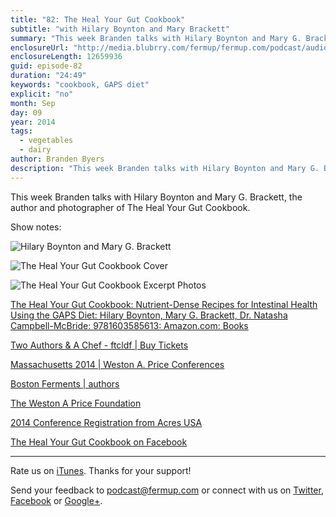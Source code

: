 ```yaml
---
title: "82: The Heal Your Gut Cookbook"
subtitle: "with Hilary Boynton and Mary Brackett"
summary: "This week Branden talks with Hilary Boynton and Mary G. Brackett, the author and photographer of The Heal Your Gut Cookbook."
enclosureUrl: "http://media.blubrry.com/fermup/fermup.com/podcast/audio/fermup-82.mp3"
enclosureLength: 12659936
guid: episode-82
duration: "24:49"
keywords: "cookbook, GAPS diet"
explicit: "no"
month: Sep
day: 09
year: 2014
tags:
  - vegetables
  - dairy
author: Branden Byers
description: "This week Branden talks with Hilary Boynton and Mary G. Brackett, the author and photographer of The Heal Your Gut Cookbook."
---
```

This week Branden talks with Hilary Boynton and Mary G. Brackett, the author and photographer of The Heal Your Gut Cookbook.

Show notes:

![Hilary Boynton and Mary G. Brackett](/images/fermup-82-heal-your-gut-cookbook.jpg "FermUp 82: The Heal Your Gut Cookbook")

![The Heal Your Gut Cookbook Cover](/images/fermup-82-heal-your-gut-cover.jpg "FermUp 82: The Heal Your Gut Cookbook")

![The Heal Your Gut Cookbook Excerpt Photos](/images/fermup-82-book-shots.jpg "FermUp 82: The Heal Your Gut Cookbook")

[The Heal Your Gut Cookbook: Nutrient-Dense Recipes for Intestinal Health Using the GAPS Diet: Hilary Boynton, Mary G. Brackett, Dr. Natasha Campbell-McBride: 9781603585613: Amazon.com: Books](http://www.amazon.com/exec/obidos/ASIN/1603585613/fermup-20)

[Two Authors & A Chef - ftcldf | Buy Tickets](https://ftcldf.ticketbud.com/two-authors-a-chef)

[Massachusetts 2014 | Weston A. Price Conferences](http://conferences.westonaprice.org/fall-regional/massachusetts-2014/)

[Boston Ferments | authors](http://www.bostonferments.com/#!authors/cbs)

[The Weston A Price Foundation](http://www.ptfassociates.com/secure/wisetraditions/2014Registration.htm)

[2014 Conference Registration from Acres USA](http://www.acresusa.com/conference-registration-2014)

[The Heal Your Gut Cookbook on Facebook](https://www.facebook.com/HealYourGutCookbook)

---

Rate us on [iTunes](http://itunes.apple.com/podcast/fermup-fermented-food-podcast/id593958494). Thanks for your support!

Send your feedback to <a href="mailto:podcast@fermup.com">podcast@fermup.com</a> or connect with us on [Twitter](https://twitter.com/fermup), [Facebook](http://www.facebook.com/fermup) or [Google+](https://google.com/+fermup).
